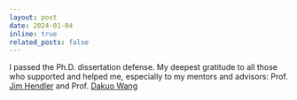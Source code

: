 ```yaml
---
layout: post
date: 2024-01-04 
inline: true
related_posts: false
---
```


I passed the Ph.D. dissertation defense. My deepest gratitude to all those who supported and helped me, especially to my mentors and advisors: Prof. [Jim Hendler](https://en.wikipedia.org/wiki/James_Hendler) and Prof. [Dakuo Wang](https://www.dakuowang.com/)


